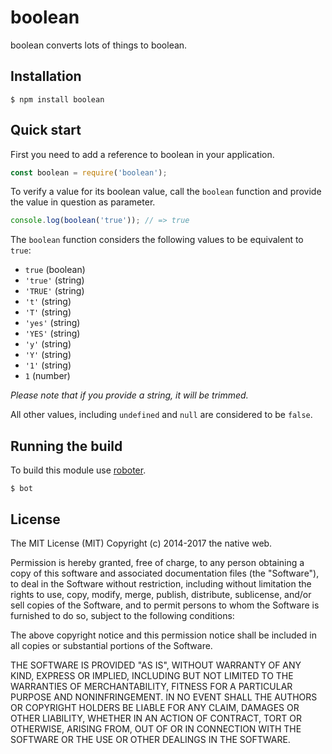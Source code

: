 # boolean

boolean converts lots of things to boolean.

## Installation

```shell
$ npm install boolean
```

## Quick start

First you need to add a reference to boolean in your application.

```javascript
const boolean = require('boolean');
```

To verify a value for its boolean value, call the `boolean` function and provide the value in question as parameter.

```javascript
console.log(boolean('true')); // => true
```

The `boolean` function considers the following values to be equivalent to `true`:

- `true` (boolean)
- `'true'` (string)
- `'TRUE'` (string)
- `'t'` (string)
- `'T'` (string)
- `'yes'` (string)
- `'YES'` (string)
- `'y'` (string)
- `'Y'` (string)
- `'1'` (string)
- `1` (number)

*Please note that if you provide a string, it will be trimmed.*

All other values, including `undefined` and `null` are considered to be `false`.

## Running the build

To build this module use [roboter](https://www.npmjs.com/package/roboter).

```shell
$ bot
```

## License

The MIT License (MIT)
Copyright (c) 2014-2017 the native web.

Permission is hereby granted, free of charge, to any person obtaining a copy of this software and associated documentation files (the "Software"), to deal in the Software without restriction, including without limitation the rights to use, copy, modify, merge, publish, distribute, sublicense, and/or sell copies of the Software, and to permit persons to whom the Software is furnished to do so, subject to the following conditions:

The above copyright notice and this permission notice shall be included in all copies or substantial portions of the Software.

THE SOFTWARE IS PROVIDED "AS IS", WITHOUT WARRANTY OF ANY KIND, EXPRESS OR IMPLIED, INCLUDING BUT NOT LIMITED TO THE WARRANTIES OF MERCHANTABILITY, FITNESS FOR A PARTICULAR PURPOSE AND NONINFRINGEMENT. IN NO EVENT SHALL THE AUTHORS OR COPYRIGHT HOLDERS BE LIABLE FOR ANY CLAIM, DAMAGES OR OTHER LIABILITY, WHETHER IN AN ACTION OF CONTRACT, TORT OR OTHERWISE, ARISING FROM, OUT OF OR IN CONNECTION WITH THE SOFTWARE OR THE USE OR OTHER DEALINGS IN THE SOFTWARE.
